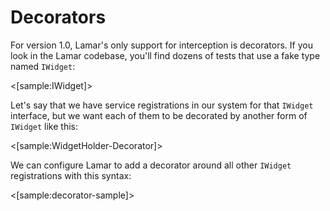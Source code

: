 # Decorators

For version 1.0, Lamar's only support for interception is decorators. If you look in the Lamar codebase, you'll find dozens of tests that use a fake type named `IWidget`:

<[sample:IWidget]>

Let's say that we have service registrations in our system for that `IWidget` interface, but we want each of them to be decorated by another form of `IWidget` like this:

<[sample:WidgetHolder-Decorator]>

We can configure Lamar to add a decorator around all other `IWidget` registrations with this syntax:

<[sample:decorator-sample]>
